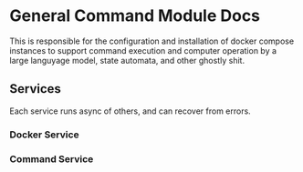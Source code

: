 # General Command Module Docs

This is responsible for the configuration and installation of docker compose instances to support command execution and computer operation by a large languyage model, state automata, and other ghostly shit.

## Services

Each service runs async of others, and can recover from errors. 

### Docker Service


### Command Service 